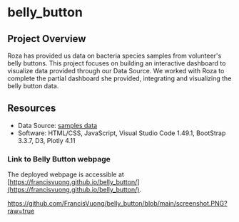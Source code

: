 # belly_button

## Project Overview
Roza has provided us data on bacteria species samples from volunteer's belly buttons. This project focuses on building an interactive dashboard to visualize data provided through our Data Source. We worked with Roza to complete the partial dashboard she provided, integrating and visualizing the belly button data. 

## Resources
- Data Source: [samples data](https://github.com/FrancisVuong/belly_button/blob/main/samples.json)
- Software: HTML/CSS, JavaScript, Visual Studio Code 1.49.1, BootStrap 3.3.7, D3, Plotly 4.11

### Link to Belly Button webpage
The deployed webpage is accessible at [https://francisvuong.github.io/belly_button/](https://francisvuong.github.io/belly_button/).

https://github.com/FrancisVuong/belly_button/blob/main/screenshot.PNG?raw=true
